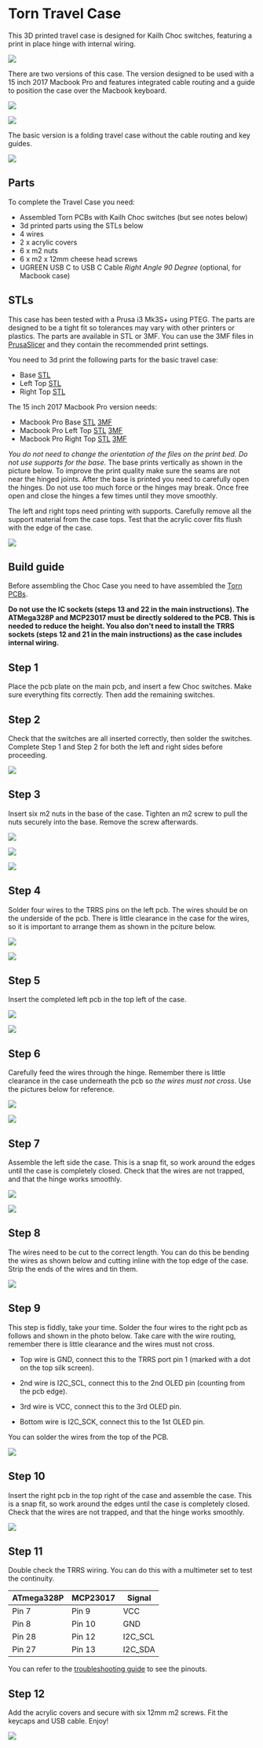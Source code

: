 # Torn Travel Case

This 3D printed travel case is designed for Kailh Choc switches, featuring a print in place hinge
with internal wiring.

![](./img/PXL_20210807_135115425.jpg)

There are two versions of this case.  The version designed to be used with a 15 inch 2017 Macbook Pro
and features integrated cable routing and a guide to position the case over the Macbook keyboard.

![](./img/PXL_20210807_121707725.jpg)

![](./img/PXL_20210807_121720069.jpg)

The basic version is a folding travel case without the cable routing and key guides.

![](./img/PXL_20210606_104742862.jpg)

## Parts

To complete the Travel Case you need:

- Assembled Torn PCBs with Kailh Choc switches (but see notes below)
- 3d printed parts using the STLs below
- 4 wires
- 2 x acrylic covers
- 6 x m2 nuts
- 6 x m2 x 12mm cheese head screws
- UGREEN USB C to USB C Cable _Right Angle 90 Degree_ (optional, for Macbook case)

## STLs

This case has been tested with a Prusa i3 Mk3S+ using PTEG. The parts are designed to be a tight fit
so tolerances may vary with other printers or plastics. The parts are available in STL or 3MF. You
can use the 3MF files in [PrusaSlicer](https://www.prusa3d.com/prusaslicer/) and they contain the
recommended print settings.

You need to 3d print the following parts for the basic travel case:

- Base [STL](./stl/Base%20basic.stl)
- Left Top [STL](./stl/Left%20basic.stl)
- Right Top [STL](./stl/Right%20basic.stl)

The 15 inch 2017 Macbook Pro version needs:

- Macbook Pro Base [STL](./stl/Base%20macbook.stl) [3MF](./stl/Base%20macbook.3mf)
- Macbook Pro Left Top [STL](./stl/Left%20macbook.stl) [3MF](./stl/Left%20macbook.3mf)
- Macbook Pro Right Top [STL](./stl/Right%20macbook.stl) [3MF](./stl/Right%20macbook.3mf)

_You do not need to change the orientation of the files on the print bed. Do not use supports for
the base_. The base prints vertically as shown in the picture below. To improve the print quality
make sure the seams are not near the hinged joints. After the base is printed you need to carefully
open the hinges. Do not use too much force or the hinges may break. Once free open and close the
hinges a few times until they move smoothly. 

The left and right tops need printing with supports. Carefully remove all the support material from
the case tops. Test that the acrylic cover fits flush with the edge of the case.

![](./img/PXL_20210807_075255868.jpg)

## Build guide

Before assembling the Choc Case you need to have assembled the [Torn PCBs](../../doc/pcb.md).

**Do not use the IC sockets (steps 13 and 22 in the main instructions). The ATMega328P and MCP23017 
must be directly soldered to the PCB. This is needed to reduce the height. You also don't need to
install the TRRS sockets (steps 12 and 21 in the main instructions) as the case includes internal
wiring.**

## Step 1

Place the pcb plate on the main pcb, and insert a few Choc switches. Make sure everything fits
correctly. Then add the remaining switches.

## Step 2

Check that the switches are all inserted correctly, then solder the switches. Complete Step 1 and
Step 2 for both the left and right sides before proceeding.

![](./img/PXL_20210807_080643402.jpg)

## Step 3

Insert six m2 nuts in the base of the case. Tighten an m2 screw to pull the nuts securely into the
base. Remove the screw afterwards.

![](./img/PXL_20210807_081152775.jpg)

![](./img/PXL_20210807_081328508.jpg)

![](./img/PXL_20210807_082136344.jpg)

## Step 4

Solder four wires to the TRRS pins on the left pcb. The wires should be on the underside of the
pcb. There is little clearance in the case for the wires, so it is important to arrange them as
shown in the pciture below.

![](./img/PXL_20210807_083302831.jpg)

![](./img/PXL_20210807_083358444.jpg)

## Step 5

Insert the completed left pcb in the top left of the case.

![](./img/PXL_20210807_083731876.jpg)

![](./img/PXL_20210807_083744705.jpg)


## Step 6

Carefully feed the wires through the hinge. Remember there is little clearance in the case underneath
the pcb so _the wires must not cross_. Use the pictures below for reference.

![](./img/PXL_20210807_084351302.jpg)

![](./img/PXL_20210807_084517389.jpg)

## Step 7

Assemble the left side the case. This is a snap fit, so work around the edges until the case is
completely closed. Check that the wires are not trapped, and that the hinge works smoothly.

![](./img/PXL_20210807_084550654.jpg)

![](./img/PXL_20210807_084604375.jpg)

## Step 8

The wires need to be cut to the correct length. You can do this be bending the wires as shown below
and cutting inline with the top edge of the case. Strip the ends of the wires and tin them.

![](./img/PXL_20210807_090410899.jpg)

## Step 9

This step is fiddly, take your time. Solder the four wires to the right pcb as follows and shown in
the photo below. Take care with the wire routing, remember there is little clearance and the wires
must not cross.

- Top wire is GND, connect this to the TRRS port pin 1 (marked with a dot on the top silk screen).

- 2nd wire is I2C_SCL, connect this to the 2nd OLED pin (counting from the pcb edge).

- 3rd wire is VCC, connect this to the 3rd OLED pin.

- Bottom wire is I2C_SCK, connect this to the 1st OLED pin.

You can solder the wires from the top of the PCB.


![](./img/PXL_20210807_114926046.jpg)

## Step 10

Insert the right pcb in the top right of the case and assemble the case. This is a snap fit, so work
around the edges until the case is completely closed. Check that the wires are not trapped, and that
the hinge works smoothly.

![](./img/PXL_20202807_120448581.jpg)

## Step 11

Double check the TRRS wiring. You can do this with a multimeter set to test the continuity.

| ATmega328P | MCP23017 | Signal  |
| ---------- | -------- | ------  |
| Pin 7      | Pin 9    | VCC     |
| Pin 8      | Pin 10   | GND     |
| Pin 28     | Pin 12   | I2C_SCL |
| Pin 27     | Pin 13   | I2C_SDA |

You can refer to the [troubleshooting guide](../../doc/troubleshoot.md) to see the pinouts.

## Step 12

Add the acrylic covers and secure with six 12mm m2 screws. Fit the keycaps and USB cable. Enjoy!

![](./img/PXL_20210807_121445468.jpg)
